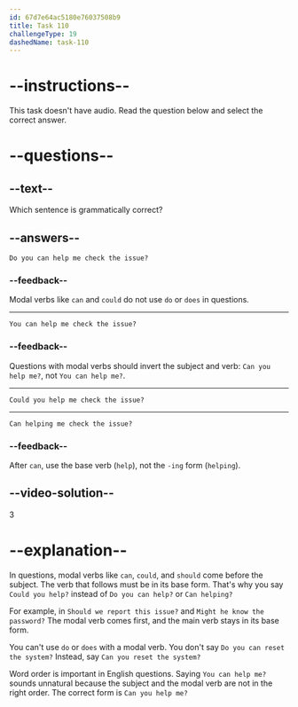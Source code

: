 ```yaml
---
id: 67d7e64ac5180e76037508b9
title: Task 110
challengeType: 19
dashedName: task-110
---
```


# --instructions--

This task doesn't have audio. Read the question below and select the correct answer.

# --questions--

## --text--

Which sentence is grammatically correct?

## --answers--

`Do you can help me check the issue?`

### --feedback--

Modal verbs like `can` and `could` do not use `do` or `does` in questions.

---

`You can help me check the issue?`

### --feedback--

Questions with modal verbs should invert the subject and verb: `Can you help me?`, not `You can help me?`.  

---

`Could you help me check the issue?`

---

`Can helping me check the issue?`

### --feedback--

After `can`, use the base verb (`help`), not the `-ing` form (`helping`).  

## --video-solution--

3

# --explanation--

In questions, modal verbs like `can`, `could`, and `should` come before the subject. The verb that follows must be in its base form. That's why you say `Could you help?` instead of `Do you can help?` or `Can helping?`

For example, in `Should we report this issue?` and `Might he know the password?` The modal verb comes first, and the main verb stays in its base form.

You can't use `do` or `does` with a modal verb. You don't say `Do you can reset the system?` Instead, say `Can you reset the system?`

Word order is important in English questions. Saying `You can help me?` sounds unnatural because the subject and the modal verb are not in the right order. The correct form is `Can you help me?`
